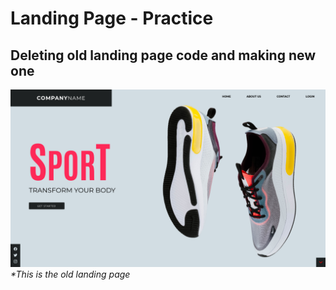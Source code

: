 # Landing Page - Practice

## Deleting old landing page code and making new one

![Old Landing Page](./images/old-page-SS.png)
_\*This is the old landing page_
